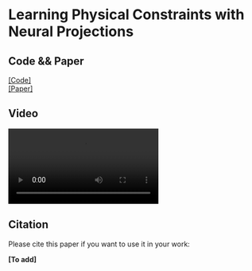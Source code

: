 # Learning Physical Constraints with Neural Projections

## Code && Paper
[[Code]](https://github.com/dartmouth-phys-ai/neural_proj)  
[[Paper]](https://arxiv.org/abs/2006.12745)

## Video
<video src="https://www.dartmouth.edu/~boolzhu/videos/neural_projection.mp4" controls="controls" width="60%">Video: https://www.dartmouth.edu/~boolzhu/videos/neural_projection.mp4</video>

## Citation
Please cite this paper if you want to use it in your work:

**[To add]**